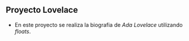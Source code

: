 ## Proyecto Lovelace ##

- En este proyecto se realiza la biografia de _Ada_ _Lovelace_ utilizando _floats_.
